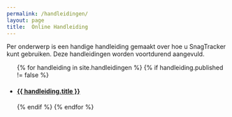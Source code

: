 ```yaml
---
permalink: /handleidingen/
layout: page
title:  Online Handleiding
---
```


Per onderwerp is een handige handleiding gemaakt over hoe u SnagTracker kunt gebruiken. Deze handleidingen worden voortdurend aangevuld.

<ul>
  {% for handleiding in site.handleidingen %}
    {% if handleiding.published != false %}
      <li>
        <h4>
          <a href="{{ handleiding.url | prepend: site.baseurl }}">{{ handleiding.title }}</a>
        </h4>
      </li>
    {% endif %}
  {% endfor %}
</ul>
